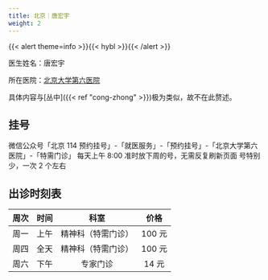 ```yaml
---
title: 北京｜唐宏宇
weight: 2
---
```


{{< alert theme=info >}}{{< hybl >}}{{< /alert >}}

医生姓名：唐宏宇

所在医院：[北京大学第六医院](https://amap.com/place/B000A2EF2C)

具体内容与[丛中]({{< ref "cong-zhong" >}})极为类似，故不在此赘述。

## 挂号

微信公众号「北京 114 预约挂号」-「就医服务」-「预约挂号」-「北京大学第六医院」-「特需门诊」
每天上午 8:00 准时放下周的号，无需反复刷新页面
号特别少，一次 2 个左右

## 出诊时刻表

| 周次 |       时间       |        科室        |  价格  |
| :--: | :--------------: | :----------------: | :----: |
| 周一 | 上午 | 精神科（特需门诊）| 100 元 |
| 周四 | 全天 | 精神科（特需门诊）| 100 元 |
| 周六 | 下午 | 专家门诊 | 14 元 |
